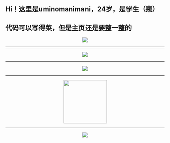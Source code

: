 ## Hi！这里是uminomanimani，24岁，是学生（~~悲~~）

## 代码可以写得菜，但是主页还是要整一整的

<div align="center"> <img src="https://metrics.lecoq.io/5e9451f4c5e36313?template=classic&config.timezone=Asia%2FShanghai"> </div>

***

<div align="center"> <img src="https://github-readme-stats.vercel.app/api/top-langs/?username=5e9451f4c5e36313&hide_title=true&hide_border=true&layout=compact&langs_count=6&text_color=000&icon_color=fff&bg_color=0,52fa5a,4dfcff,c64dff&theme=graywhite" /> </div>

***

<div align="center"> <img src="https://github-profile-trophy.vercel.app/?username=5e9451f4c5e36313" /> </div>

***

<div align="center"> <img height="137px" src="https://github-readme-stats.vercel.app/api?username=5e9451f4c5e36313&hide_title=true&hide_border=true&show_icons=trueline_height=21&text_color=000&icon_color=000&bg_color=0,ea6161,ffc64d,fffc4d,52fa5a&theme=graywhite" /> </div>

***

<div align="center"> <img src="https://github-readme-streak-stats.herokuapp.com/?user=5e9451f4c5e36313" /> </div>
